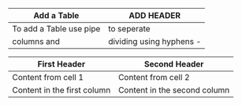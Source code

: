 
Add a Table    | ADD HEADER
---------------| -----------
To add a Table use pipe | to seperate
columns and |dividing using hyphens -



First Header | Second Header
------------ | -------------
Content from cell 1 | Content from cell 2
Content in the first column | Content in the second column

